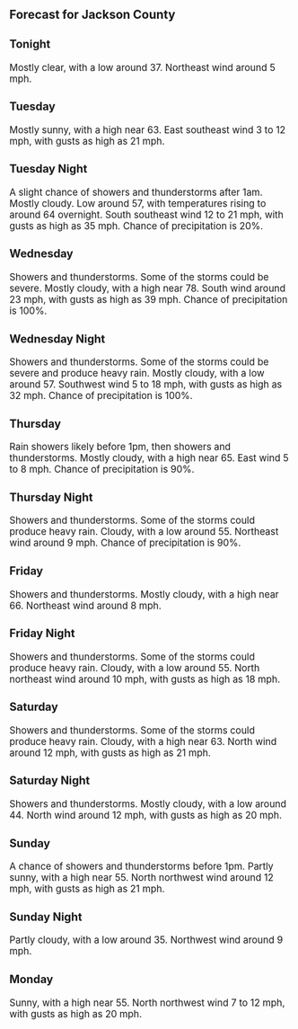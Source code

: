 <div>
   <h2>Forecast for Jackson County</h2>
   <p>
      <div style="font-size:120%">
         <h3>Tonight</h3>Mostly clear, with a low around 37. Northeast wind around 5 mph.<br></div>
   </p>
   <p>
      <div style="font-size:120%">
         <h3>Tuesday</h3>Mostly sunny, with a high near 63. East southeast wind 3 to 12 mph, with gusts as high as 21 mph.<br></div>
   </p>
   <p>
      <div style="font-size:120%">
         <h3>Tuesday Night</h3>A slight chance of showers and thunderstorms after 1am. Mostly cloudy. Low around 57, with temperatures rising to around 64
         overnight. South southeast wind 12 to 21 mph, with gusts as high as 35 mph. Chance of precipitation is 20%.<br></div>
   </p>
   <p>
      <div style="font-size:120%">
         <h3>Wednesday</h3>Showers and thunderstorms. Some of the storms could be severe. Mostly cloudy, with a high near 78. South wind around 23 mph,
         with gusts as high as 39 mph. Chance of precipitation is 100%.<br></div>
   </p>
   <p>
      <div style="font-size:120%">
         <h3>Wednesday Night</h3>Showers and thunderstorms. Some of the storms could be severe and produce heavy rain. Mostly cloudy, with a low around 57.
         Southwest wind 5 to 18 mph, with gusts as high as 32 mph. Chance of precipitation is 100%.<br></div>
   </p>
   <p>
      <div style="font-size:120%">
         <h3>Thursday</h3>Rain showers likely before 1pm, then showers and thunderstorms. Mostly cloudy, with a high near 65. East wind 5 to 8 mph.
         Chance of precipitation is 90%.<br></div>
   </p>
   <p>
      <div style="font-size:120%">
         <h3>Thursday Night</h3>Showers and thunderstorms. Some of the storms could produce heavy rain. Cloudy, with a low around 55. Northeast wind around
         9 mph. Chance of precipitation is 90%.<br></div>
   </p>
   <p>
      <div style="font-size:120%">
         <h3>Friday</h3>Showers and thunderstorms. Mostly cloudy, with a high near 66. Northeast wind around 8 mph.<br></div>
   </p>
   <p>
      <div style="font-size:120%">
         <h3>Friday Night</h3>Showers and thunderstorms. Some of the storms could produce heavy rain. Cloudy, with a low around 55. North northeast wind
         around 10 mph, with gusts as high as 18 mph.<br></div>
   </p>
   <p>
      <div style="font-size:120%">
         <h3>Saturday</h3>Showers and thunderstorms. Some of the storms could produce heavy rain. Cloudy, with a high near 63. North wind around 12
         mph, with gusts as high as 21 mph.<br></div>
   </p>
   <p>
      <div style="font-size:120%">
         <h3>Saturday Night</h3>Showers and thunderstorms. Mostly cloudy, with a low around 44. North wind around 12 mph, with gusts as high as 20 mph.<br></div>
   </p>
   <p>
      <div style="font-size:120%">
         <h3>Sunday</h3>A chance of showers and thunderstorms before 1pm. Partly sunny, with a high near 55. North northwest wind around 12 mph, with
         gusts as high as 21 mph.<br></div>
   </p>
   <p>
      <div style="font-size:120%">
         <h3>Sunday Night</h3>Partly cloudy, with a low around 35. Northwest wind around 9 mph.<br></div>
   </p>
   <p>
      <div style="font-size:120%">
         <h3>Monday</h3>Sunny, with a high near 55. North northwest wind 7 to 12 mph, with gusts as high as 20 mph.<br></div>
   </p>
</div>